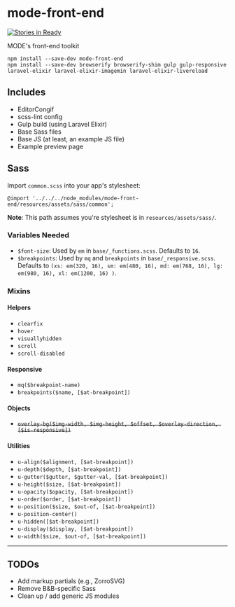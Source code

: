 # mode-front-end

[![Stories in Ready](https://badge.waffle.io/tannerhodges/mode-front-end.png?label=ready&title=Ready)](https://waffle.io/tannerhodges/mode-front-end)

MODE's front-end toolkit

```
npm install --save-dev mode-front-end
npm install --save-dev browserify browserify-shim gulp gulp-responsive laravel-elixir laravel-elixir-imagemin laravel-elixir-livereload
```

## Includes

- EditorCongif
- scss-lint config
- Gulp build (using Laravel Elixir)
- Base Sass files
- Base JS (at least, an example JS file)
- Example preview page

## Sass

Import `common.scss` into your app's stylesheet:

```
@import '../../../node_modules/mode-front-end/resources/assets/sass/common';
```

**Note**: This path assumes you're stylesheet is in `resources/assets/sass/`.

### Variables Needed

- `$font-size`: Used by `em` in `base/_functions.scss`. Defaults to `16`.
- `$breakpoints`: Used by `mq` and `breakpoints` in `base/_responsive.scss`.
  Defaults to `(xs: em(320, 16), sm: em(480, 16), md: em(768, 16), lg: em(980,
  16), xl: em(1200, 16) )`.

### Mixins

#### Helpers

- `clearfix`
- `hover`
- `visuallyhidden`
- `scroll`
- `scroll-disabled`

#### Responsive

- `mq($breakpoint-name)`
- `breakpoints($name, [$at-breakpoint])`

#### Objects

- ~~`overlay-bg($img-width, $img-height, $offset, $overlay-direction, [$is-responsive])`~~

#### Utilities

- `u-align($alignment, [$at-breakpoint])`
- `u-depth($depth, [$at-breakpoint])`
- `u-gutter($gutter, $gutter-val, [$at-breakpoint])`
- `u-height($size, [$at-breakpoint])`
- `u-opacity($opacity, [$at-breakpoint])`
- `u-order($order, [$at-breakpoint])`
- `u-position($size, $out-of, [$at-breakpoint])`
- `u-position-center()`
- `u-hidden([$at-breakpoint])`
- `u-display($display, [$at-breakpoint])`
- `u-width($size, $out-of, [$at-breakpoint])`

---

## TODOs

- Add markup partials (e.g., ZorroSVG)
- Remove B&B-specific Sass
- Clean up / add generic JS modules
